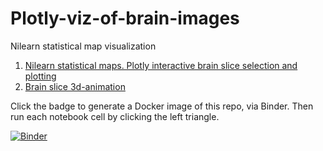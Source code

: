 # Plotly-viz-of-brain-images
Nilearn statistical map visualization

1. [Nilearn statistical maps. Plotly interactive brain slice selection and plotting](http://nbviewer.jupyter.org/github/empet/Plotly-viz-of-brain-images/blob/master/Nilearn-improved-Interactive-brain-slices.ipynb)
2. [Brain slice 3d-animation](http://nbviewer.jupyter.org/github/empet/Plotly-viz-of-brain-images/blob/master/Nilearn-brain-slice-animation.ipynb)

Click the badge to  generate a Docker image of this repo, via Binder. Then run each notebook cell by clicking the left triangle.

[![Binder](https://mybinder.org/badge.svg)](https://mybinder.org/v2/gh/empet/Plotly-viz-of-brain-images/master)

